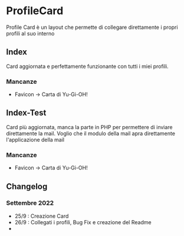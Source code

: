 # ProfileCard
 
Profile Card è un layout che permette di collegare direttamente i propri profili al suo interno 

## Index 

Card aggiornata e perfettamente funzionante con tutti i miei profili.

### Mancanze

- Favicon -> Carta di Yu-Gi-OH!
## Index-Test

Card più aggiornata, manca la parte in PHP per permettere di inviare direttamente la mail. 
Voglio che il modulo della mail apra direttamente l'applicazione della mail 

### Mancanze

- Favicon -> Carta di Yu-Gi-OH!

## Changelog

### Settembre 2022

- 25/9 : Creazione Card
- 26/9 : Collegati i profili, Bug Fix e creazione del Readme
- 